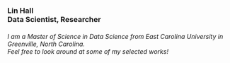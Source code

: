 <!-- ### Hi there 👋 -->

<!--
**halll05/halll05** is a ✨ _special_ ✨ repository because its `README.md` (this file) appears on your GitHub profile.

Here are some ideas to get you started:

- 🔭 I’m currently working on ...
- 🌱 I’m currently learning ...
- 👯 I’m looking to collaborate on ...
- 🤔 I’m looking for help with ...
- 💬 Ask me about ...
- 📫 How to reach me: ...
- 😄 Pronouns: ...
- ⚡ Fun fact: ...
-->
<h3> Lin Hall <br> Data Scientist, Researcher</h3>
<h6> I am a Master of Science in Data Science from East Carolina University in Greenville, North Carolina.<br> Feel free to look around at some of my selected works!</h6>
  
